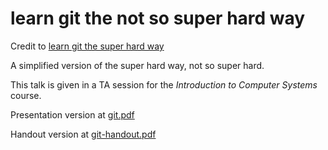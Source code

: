 # learn git the not so super hard way

Credit to [learn git the super hard way](https://github.com/b1f6c1c4/learn-git-the-super-hard-way)

A simplified version of the super hard way, not so super hard.

This talk is given in a TA session for the *Introduction to Computer Systems* course.

Presentation version at [git.pdf](git.pdf)

Handout version at [git-handout.pdf](git-handout.pdf)
